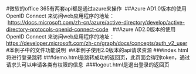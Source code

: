 #微软的office 365有两套api都是通过azure来操作
  ##Azure AD1.0版本的使用 OpenID Connect 来访问web应用程序的地址：
  https://docs.microsoft.com/zh-cn/azure/active-directory/develop/active-directory-protocols-openid-connect-code
  
  ##Azure AD2.0版本的使用 OpenID Connect 来访问web应用程序的地址：
  https://developer.microsoft.com/zh-cn/graph/docs/concepts/auth_v2_user
  
#本例子中的文件功能说明
  ##本例子使用2.0版本的api请求资源
  ###index.html将进行登录跳转
  ###demo.html是跳转成功的返回页，此页面会得到token，通过请求头可以申请各类有权限的信息
  ###logout.html是退出登录的返回页

